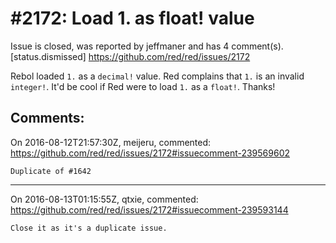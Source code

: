 
#2172: Load 1. as float! value
================================================================================
Issue is closed, was reported by jeffmaner and has 4 comment(s).
[status.dismissed]
<https://github.com/red/red/issues/2172>

Rebol loaded `1.` as a `decimal!` value. Red complains that `1.` is an invalid `integer!`. It'd be cool if Red were to load `1.` as a `float!`. Thanks!



Comments:
--------------------------------------------------------------------------------

On 2016-08-12T21:57:30Z, meijeru, commented:
<https://github.com/red/red/issues/2172#issuecomment-239569602>

    Duplicate of #1642 

--------------------------------------------------------------------------------

On 2016-08-13T01:15:55Z, qtxie, commented:
<https://github.com/red/red/issues/2172#issuecomment-239593144>

    Close it as it's a duplicate issue.

